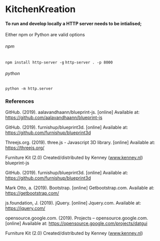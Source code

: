 ﻿# KitchenKreation

#### To run and develop locally a HTTP server needs to be intialised;

Either npm or Python are valid options

###### npm

`npm install http-server -g`
`http-server . -p 8000`

###### python

`python -m http.server`

### References

GitHub. (2019). aalavandhaann/blueprint-js. [online] Available at: https://github.com/aalavandhaann/blueprint-js

GitHub. (2019). furnishup/blueprint3d. [online] Available at: https://github.com/furnishup/blueprint3d

Threejs.org. (2019). three.js - Javascript 3D library. [online] Available at: https://threejs.org/

Furniture Kit (2.0) Created/distributed by Kenney (www.kenney.nl)
blueprint-js

GitHub. (2019). furnishup/blueprint3d. [online] Available at: https://github.com/furnishup/blueprint3d

Mark Otto, a. (2019). Bootstrap. [online] Getbootstrap.com. Available at: https://getbootstrap.com/

js.foundation, J. (2019). jQuery. [online] Jquery.com. Available at: https://jquery.com/

opensource.google.com. (2019). Projects – opensource.google.com. [online] Available at: https://opensource.google.com/projects/datgui

Furniture Kit (2.0) Created/distributed by Kenney (www.kenney.nl)
